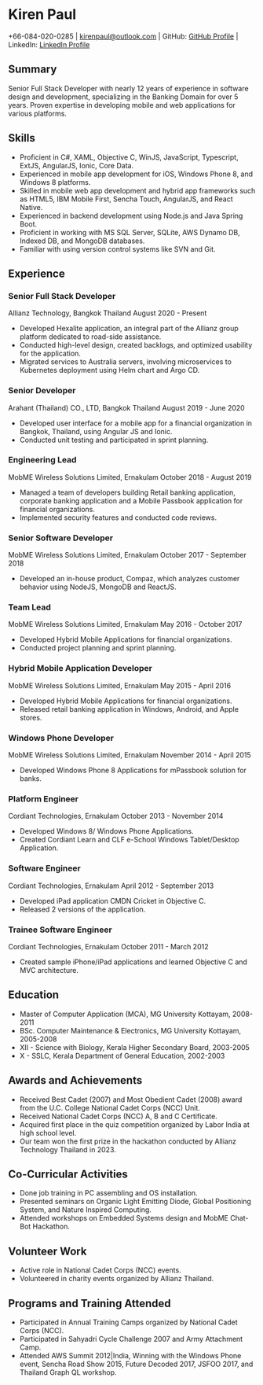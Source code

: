 # Kiren Paul
+66-084-020-0285 | kirenpaul@outlook.com | GitHub: [GitHub Profile](https://github.com/kirenpaul) | LinkedIn: [LinkedIn Profile](https://www.linkedin.com/in/kirenpaul/)

## Summary
Senior Full Stack Developer with nearly 12 years of experience in software design and development, specializing in the Banking Domain for over 5 years. Proven expertise in developing mobile and web applications for various platforms.

## Skills
- Proficient in C#, XAML, Objective C, WinJS, JavaScript, Typescript, ExtJS, AngularJS, Ionic, Core Data.
- Experienced in mobile app development for iOS, Windows Phone 8, and Windows 8 platforms.
- Skilled in mobile web app development and hybrid app frameworks such as HTML5, IBM Mobile First, Sencha Touch, AngularJS, and React Native.
- Experienced in backend development using Node.js and Java Spring Boot.
- Proficient in working with MS SQL Server, SQLite, AWS Dynamo DB, Indexed DB, and MongoDB databases.
- Familiar with using version control systems like SVN and Git.

## Experience
### Senior Full Stack Developer
Allianz Technology, Bangkok Thailand
August 2020 - Present

- Developed Hexalite application, an integral part of the Allianz group platform dedicated to road-side assistance.
- Conducted high-level design, created backlogs, and optimized usability for the application.
- Migrated services to Australia servers, involving microservices to Kubernetes deployment using Helm chart and Argo CD.

### Senior Developer
Arahant (Thailand) CO., LTD, Bangkok Thailand
August 2019 - June 2020

- Developed user interface for a mobile app for a financial organization in Bangkok, Thailand, using Angular JS and Ionic.
- Conducted unit testing and participated in sprint planning.

### Engineering Lead
MobME Wireless Solutions Limited, Ernakulam
October 2018 - August 2019

- Managed a team of developers building Retail banking application, corporate banking application and a Mobile Passbook application for financial organizations.
- Implemented security features and conducted code reviews.

### Senior Software Developer
MobME Wireless Solutions Limited, Ernakulam
October 2017 - September 2018

- Developed an in-house product, Compaz, which analyzes customer behavior using NodeJS, MongoDB and ReactJS.

### Team Lead
MobME Wireless Solutions Limited, Ernakulam
May 2016 - October 2017

- Developed Hybrid Mobile Applications for financial organizations.
- Conducted project planning and sprint planning.

### Hybrid Mobile Application Developer
MobME Wireless Solutions Limited, Ernakulam
May 2015 - April 2016

- Developed Hybrid Mobile Applications for financial organizations.
- Released retail banking application in Windows, Android, and Apple stores.

### Windows Phone Developer
MobME Wireless Solutions Limited, Ernakulam
November 2014 - April 2015

- Developed Windows Phone 8 Applications for mPassbook solution for banks.

### Platform Engineer
Cordiant Technologies, Ernakulam
October 2013 - November 2014

- Developed Windows 8/ Windows Phone Applications.
- Created Cordiant Learn and CLF e-School Windows Tablet/Desktop Application.

### Software Engineer
Cordiant Technologies, Ernakulam
April 2012 - September 2013

- Developed iPad application CMDN Cricket in Objective C.
- Released 2 versions of the application.

### Trainee Software Engineer
Cordiant Technologies, Ernakulam
October 2011 - March 2012

- Created sample iPhone/iPad applications and learned Objective C and MVC architecture.

## Education
- Master of Computer Application (MCA), MG University Kottayam, 2008-2011
- BSc. Computer Maintenance & Electronics, MG University Kottayam, 2005-2008
- XII - Science with Biology, Kerala Higher Secondary Board, 2003-2005
- X - SSLC, Kerala Department of General Education, 2002-2003

## Awards and Achievements
- Received Best Cadet (2007) and Most Obedient Cadet (2008) award from the U.C. College National Cadet Corps (NCC) Unit.
- Received National Cadet Corps (NCC) A, B and C Certificate.
- Acquired first place in the quiz competition organized by Labor India at high school level.
- Our team won the first prize in the hackathon conducted by Allianz Technology Thailand in 2023.

## Co-Curricular Activities
- Done job training in PC assembling and OS installation.
- Presented seminars on Organic Light Emitting Diode, Global Positioning System, and Nature Inspired Computing.
- Attended workshops on Embedded Systems design and MobME Chat-Bot Hackathon.

## Volunteer Work
- Active role in National Cadet Corps (NCC) events.
- Volunteered in charity events organized by Allianz Thailand.

## Programs and Training Attended
- Participated in Annual Training Camps organized by National Cadet Corps (NCC).
- Participated in Sahyadri Cycle Challenge 2007 and Army Attachment Camp.
- Attended AWS Summit 2012|India, Winning with the Windows Phone event, Sencha Road Show 2015, Future Decoded 2017, JSFOO 2017, and Thailand Graph QL workshop. 
